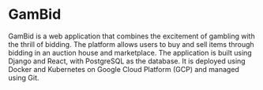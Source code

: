 # GamBid

GamBid is a web application that combines the excitement of gambling with the thrill of bidding. The platform allows users to buy and sell items through bidding in an auction house and marketplace. The application is built using Django and React, with PostgreSQL as the database. It is deployed using Docker and Kubernetes on Google Cloud Platform (GCP) and managed using Git.
